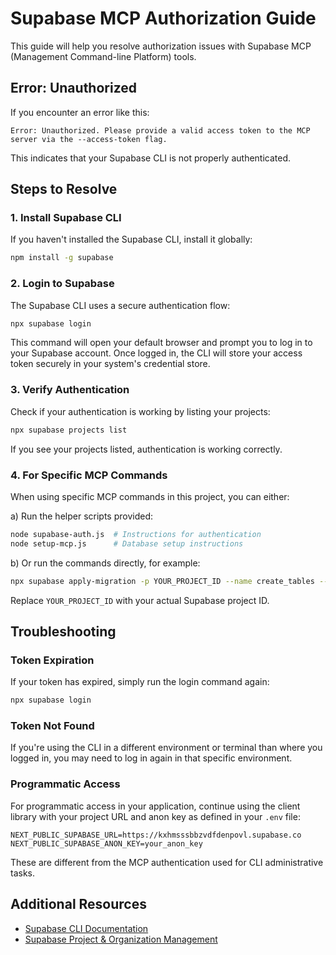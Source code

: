 # Supabase MCP Authorization Guide

This guide will help you resolve authorization issues with Supabase MCP (Management Command-line Platform) tools.

## Error: Unauthorized

If you encounter an error like this:
```
Error: Unauthorized. Please provide a valid access token to the MCP server via the --access-token flag.
```

This indicates that your Supabase CLI is not properly authenticated.

## Steps to Resolve

### 1. Install Supabase CLI
If you haven't installed the Supabase CLI, install it globally:
```bash
npm install -g supabase
```

### 2. Login to Supabase
The Supabase CLI uses a secure authentication flow:
```bash
npx supabase login
```

This command will open your default browser and prompt you to log in to your Supabase account. Once logged in, the CLI will store your access token securely in your system's credential store.

### 3. Verify Authentication
Check if your authentication is working by listing your projects:
```bash
npx supabase projects list
```

If you see your projects listed, authentication is working correctly.

### 4. For Specific MCP Commands
When using specific MCP commands in this project, you can either:

a) Run the helper scripts provided:
```bash
node supabase-auth.js  # Instructions for authentication
node setup-mcp.js      # Database setup instructions
```

b) Or run the commands directly, for example:
```bash
npx supabase apply-migration -p YOUR_PROJECT_ID --name create_tables --sql "..."
```

Replace `YOUR_PROJECT_ID` with your actual Supabase project ID.

## Troubleshooting

### Token Expiration
If your token has expired, simply run the login command again:
```bash
npx supabase login
```

### Token Not Found
If you're using the CLI in a different environment or terminal than where you logged in, you may need to log in again in that specific environment.

### Programmatic Access
For programmatic access in your application, continue using the client library with your project URL and anon key as defined in your `.env` file:
```
NEXT_PUBLIC_SUPABASE_URL=https://kxhmsssbbzvdfdenpovl.supabase.co
NEXT_PUBLIC_SUPABASE_ANON_KEY=your_anon_key
```

These are different from the MCP authentication used for CLI administrative tasks.

## Additional Resources

- [Supabase CLI Documentation](https://supabase.com/docs/reference/cli/introduction)
- [Supabase Project & Organization Management](https://supabase.com/docs/reference/cli/supabase-projects) 